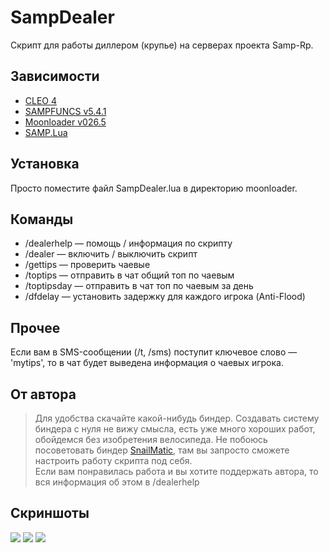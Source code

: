 # SampDealer
Скрипт для работы диллером (крупье) на серверах проекта Samp-Rp.

## Зависимости
-   [CLEO 4](https://cleo.li)
-   [SAMPFUNCS v5.4.1 ](https://www.blast.hk/threads/17/)
-   [Moonloader v026.5](https://www.blast.hk/threads/13305/)
-   [SAMP.Lua](https://www.blast.hk/threads/14624/)

## Установка
Просто поместите файл SampDealer.lua в директорию moonloader.

## Команды
- /dealerhelp — помощь / информация по скрипту
- /dealer — включить / выключить скрипт
- /gettips — проверить чаевые
- /toptips — отправить в чат общий топ по чаевым
- /toptipsday — отправить в чат топ по чаевым за день
- /dfdelay — установить задержку для каждого игрока (Anti-Flood)

## Прочее
Если вам в SMS-сообщении (/t, /sms) поступит ключевое слово — 'mytips', то в чат будет выведена информация о чаевых игрока.

## От автора
>Для удобства скачайте какой-нибудь биндер. Создавать систему биндера с нуля не вижу смысла, есть уже много хороших работ, обойдемся без изобретения велосипеда. Не побоюсь посоветовать биндер [SnailMatic](https://www.blast.hk/threads/102157/), там вы запросто сможете настроить работу скрипта под себя.  
>Если вам понравилась работа и вы хотите поддержать автора, то вся информация об этом в /dealerhelp

## Скриншоты
![ ](https://i.imgur.com/jR8mty1.png)
![ ](https://i.imgur.com/ZsrtRiO.png)
![ ](https://i.imgur.com/4zXzSm6.png)
